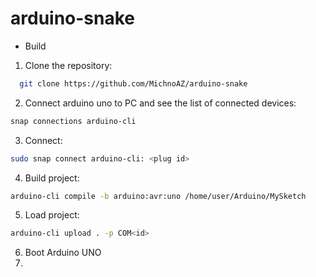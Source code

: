 # arduino-snake

* Build

1. Clone the repository:
```bash
  git clone https://github.com/MichnoAZ/arduino-snake
```
2. Connect arduino uno to PC and see the list of connected devices:
```bash
snap connections arduino-cli
```
3. Connect:
```bash
sudo snap connect arduino-cli: <plug id>
```
4. Build project:
```bash
arduino-cli compile -b arduino:avr:uno /home/user/Arduino/MySketch
```
5. Load project:
```bash
arduino-cli upload . -p COM<id>
```
6. Boot Arduino UNO
7. 
